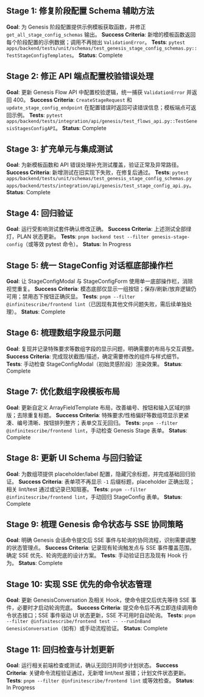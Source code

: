 ## Stage 1: 修复阶段配置 Schema 辅助方法

**Goal**: 为 Genesis 阶段配置提供示例模板获取函数，并修正 `get_all_stage_config_schemas` 输出。
**Success Criteria**: 新增的模板函数返回每个阶段配置的示例数据；调用不再抛出 `ValidationError`。
**Tests**: `pytest apps/backend/tests/unit/schemas/test_genesis_stage_config_schemas.py::TestStageConfigTemplates`。
**Status**: Complete

## Stage 2: 修正 API 端点配置校验错误处理

**Goal**: 更新 Genesis Flow API 中配置校验逻辑，统一捕获 `ValidationError` 并返回 400。
**Success Criteria**: `CreateStageRequest` 和 `update_stage_config_endpoint` 在配置错误时返回可读错误信息；模板端点可返回示例。
**Tests**: `pytest apps/backend/tests/integration/api/genesis/test_flows_api.py::TestGenesisStagesConfigAPI`。
**Status**: Complete

## Stage 3: 扩充单元与集成测试

**Goal**: 为新模板函数和 API 错误处理补充测试覆盖，验证正常及异常路径。
**Success Criteria**: 新增测试在旧实现下失败，在修复后通过。
**Tests**: `pytest apps/backend/tests/unit/schemas/test_genesis_stage_config_schemas.py apps/backend/tests/integration/api/genesis/test_stage_config_api.py`。
**Status**: Complete

## Stage 4: 回归验证

**Goal**: 运行受影响测试套件确认修改正确。
**Success Criteria**: 上述测试全部绿灯，PLAN 状态更新。
**Tests**: `pnpm backend test --filter genesis-stage-config`（或等效 pytest 命令）。
**Status**: In Progress

## Stage 5: 统一 StageConfig 对话框底部操作栏

**Goal**: 让 StageConfigModal 与 StageConfigForm 使用单一底部操作栏，消除视觉重复。
**Success Criteria**: 模态底部仅显示一组按钮；保存/刷新/放弃逻辑仍可用；禁用态下按钮正确灰显。
**Tests**: `pnpm --filter @infinitescribe/frontend lint`（已因现有其他文件问题失败，需后续单独处理）。
**Status**: Complete

## Stage 6: 梳理数组字段显示问题

**Goal**: 复现并记录特殊要求等数组字段的显示问题，明确需要的布局与交互调整。
**Success Criteria**: 完成现状截图/描述，确定需要修改的组件与样式细节。
**Tests**: 手动检查 StageConfigModal（初始灵感阶段）渲染效果。
**Status**: Complete

## Stage 7: 优化数组字段模板布局

**Goal**: 更新自定义 ArrayFieldTemplate 布局，改善编号、按钮和输入区域的排版；去除重复标题。
**Success Criteria**: 特殊要求/性格偏好等数组项显示更紧凑、编号清晰、按钮排列整齐；表单交互无回归。
**Tests**: `pnpm --filter @infinitescribe/frontend lint`，手动检查 Genesis Stage 表单。
**Status**: Complete

## Stage 8: 更新 UI Schema 与回归验证

**Goal**: 为数组项提供 placeholder/label 配置，隐藏冗余标题，并完成基础回归验证。
**Success Criteria**: 表单项不再显示 ``-1`` 后缀标题，placeholder 正确出现；相关 lint/test 通过或记录已知阻塞。
**Tests**: `pnpm --filter @infinitescribe/frontend lint`，手动回归 StageConfig 表单。
**Status**: Complete

## Stage 9: 梳理 Genesis 命令状态与 SSE 协同策略

**Goal**: 明确 Genesis 会话命令提交后 SSE 事件与轮询的协同流程，识别需要调整的状态管理点。
**Success Criteria**: 记录现有轮询触发点与 SSE 事件覆盖范围，确定 SSE 优先、轮询兜底的设计方案。
**Tests**: 手动验证日志及现有 Hook 行为。
**Status**: Complete

## Stage 10: 实现 SSE 优先的命令状态管理

**Goal**: 更新 GenesisConversation 及相关 Hook，使命令提交后优先等待 SSE 事件，必要时才启动轮询兜底。
**Success Criteria**: 提交命令后不再立即连续调用命令状态接口；SSE 事件驱动 UI 状态更新，SSE 不可用时自动轮询。
**Tests**: `pnpm --filter @infinitescribe/frontend test -- --runInBand GenesisConversation`（如有）或手动流程验证。
**Status**: Complete

## Stage 11: 回归检查与计划更新

**Goal**: 运行相关前端检查或测试，确认无回归并同步计划状态。
**Success Criteria**: 关键命令流程验证通过，无新增 lint/test 报错；计划文件状态更新。
**Tests**: `pnpm --filter @infinitescribe/frontend lint` 或等效检查。
**Status**: In Progress
